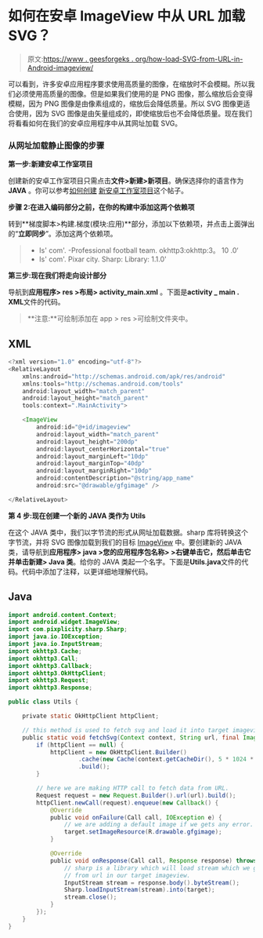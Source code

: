 # 如何在安卓 ImageView 中从 URL 加载 SVG？

> 原文:[https://www . geesforgeks . org/how-load-SVG-from-URL-in-Android-imageview/](https://www.geeksforgeeks.org/how-to-load-svg-from-url-in-android-imageview/)

可以看到，许多安卓应用程序要求使用高质量的图像，在缩放时不会模糊。所以我们必须使用高质量的图像。但是如果我们使用的是 PNG 图像，那么缩放后会变得模糊，因为 PNG 图像是由像素组成的，缩放后会降低质量。所以 SVG 图像更适合使用，因为 SVG 图像是由矢量组成的，即使缩放后也不会降低质量。现在我们将看看如何在我们的安卓应用程序中从其网址加载 SVG。

### 从网址加载静止图像的步骤

**第一步:新建安卓工作室项目**

创建新的安卓工作室项目只需点击**文件>新建>新项目**。确保选择你的语言作为 **JAVA** 。你可以参考[如何创建](https://www.geeksforgeeks.org/android-how-to-create-start-a-new-project-in-android-studio/) [新安卓工作室项目](https://www.geeksforgeeks.org/android-how-to-create-start-a-new-project-in-android-studio/)这个帖子。

**步骤 2:在进入编码部分之前，在你的构建中添加这两个依赖项**

转到**梯度脚本>构建.梯度(模块:应用)**部分，添加以下依赖项，并点击上面弹出的“**立即同步**”。添加这两个依赖项。

> *   Is' com'. -Professional football team. okhttp3:okhttp:3。 10 .0‘
> *   Is' com'. Pixar city. Sharp: Library: 1.1.0'

**第三步:现在我们将走向设计部分**

导航到**应用程序> res >布局> activity_main.xml** 。下面是**activity _ main . XML**文件的代码。

> **注意:**可绘制添加在 app > res >可绘制文件夹中。

## XML

```java
<?xml version="1.0" encoding="utf-8"?>
<RelativeLayout 
    xmlns:android="http://schemas.android.com/apk/res/android"
    xmlns:tools="http://schemas.android.com/tools"
    android:layout_width="match_parent"
    android:layout_height="match_parent"
    tools:context=".MainActivity">

    <ImageView
        android:id="@+id/imageview"
        android:layout_width="match_parent"
        android:layout_height="200dp"
        android:layout_centerHorizontal="true"
        android:layout_marginLeft="10dp"
        android:layout_marginTop="40dp"
        android:layout_marginRight="10dp"
        android:contentDescription="@string/app_name"
        android:src="@drawable/gfgimage" />

</RelativeLayout>
```

**第 4 步:现在创建一个新的 JAVA 类作为 Utils**

在这个 JAVA 类中，我们以字节流的形式从网址加载数据。sharp 库将转换这个字节流，并将 SVG 图像加载到我们的目标 [ImageView](https://www.geeksforgeeks.org/imageview-in-kotlin/) 中。要创建新的 JAVA 类，请导航到**应用程序> java >您的应用程序包名称> >右键单击它，然后单击它并单击新建> Java 类**。给你的 JAVA 类起一个名字。下面是**Utils.java**文件的代码。代码中添加了注释，以更详细地理解代码。

## Java

```java
import android.content.Context;
import android.widget.ImageView;
import com.pixplicity.sharp.Sharp;
import java.io.IOException;
import java.io.InputStream;
import okhttp3.Cache;
import okhttp3.Call;
import okhttp3.Callback;
import okhttp3.OkHttpClient;
import okhttp3.Request;
import okhttp3.Response;

public class Utils {

    private static OkHttpClient httpClient;

    // this method is used to fetch svg and load it into target imageview.
    public static void fetchSvg(Context context, String url, final ImageView target) {
        if (httpClient == null) {
            httpClient = new OkHttpClient.Builder()
                    .cache(new Cache(context.getCacheDir(), 5 * 1024 * 1014))
                    .build();
        }

        // here we are making HTTP call to fetch data from URL.
        Request request = new Request.Builder().url(url).build();
        httpClient.newCall(request).enqueue(new Callback() {
            @Override
            public void onFailure(Call call, IOException e) {
                // we are adding a default image if we gets any error.
                target.setImageResource(R.drawable.gfgimage);
            }

            @Override
            public void onResponse(Call call, Response response) throws IOException {
                // sharp is a library which will load stream which we generated
                // from url in our target imageview.
                InputStream stream = response.body().byteStream();
                Sharp.loadInputStream(stream).into(target);
                stream.close();
            }
        });
    }
}
```